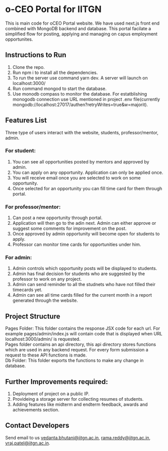# o-CEO Portal for IITGN
This is main code for oCEO Portal website. We have used next.js front end combined with MongoDB backend and database.
This portal facilate a simplified flow for posting, applying and managing on capus employment opportunites. 
## Instructions to Run
1) Clone the repo.
2) Run npm i to install all the dependencies.
3) To run the server use command yarn dev. A server will launch on localhost:3000/
4) Run command mongod to start the database. 
5) Use monodb compass to monitor the database. For estatblishing monogodb connection use URL mentioned in project .env file(currently mongodb://localhost:27017/authen?retryWrites=true&w=majorit).

 
## Features List
Three type of users interact with the website, students, professor/mentor, admin.
### For student:
1) You can see all opportunities posted by mentors and approved by admin.
2) You can apply on any opportunity. Application can only be applied once. 
3) You will receive email once you are selected to work on some opportunity.
4) Once selected for an opportunity you can fill time card for them through portal.

### For professor/mentor:
1) Can post a new opportunity through portal.
2) Application will then go to the adin next. Admin can either approve or suggest some comments for improvement on the post.
3) Once approved by admin opportunity will become open for students to apply.
4) Professor can monitor time cards for opportunities under him.

### For admin:
1) Admin controls which opportunity posts will be displayed to students.
2) Admin has final decision for students who are suggested by the professor to work on any project.
3) Admin can send reminder to all the studnets who have not filled their timecards yet.
4) Admin can see all time cards filled for the current month in a report generated through the website.

## Project Structure

Pages Folder: This folder contains the response JSX code for each url. For example pages/admin/index.js will contain code that is displayed when URL localhost:3000/admin/ is requested. <br> 
Pages folder contains an api directory, this api directory stores functions which are used in any backend request. For every form submission a request to these API functions is made. <br>
Db Folder: This folder exports the functions to make any change in database.


## Further Improvements required:
1) Deployment of project on a public IP.
2) Provideing a storage server for collecting resumes of students.
3) Adding features like midterm and endterm feedback, awards and achievements section.

## Contact Developers
Send email to us vedanta.bhutani@iitgn.ac.in, rama.reddy@iitgn.ac.in, vraj.patel@iitgn.ac.in.
